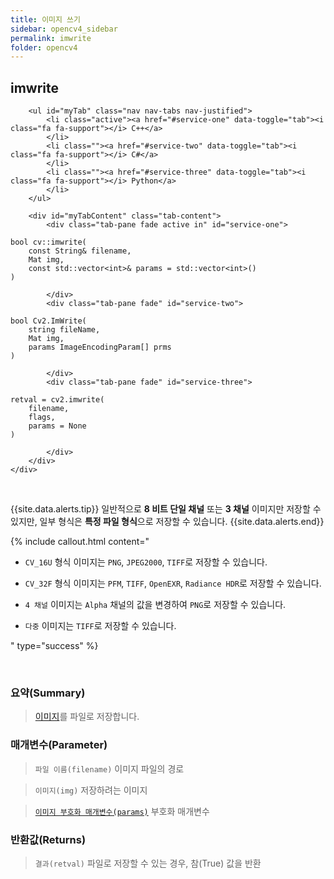 ```yaml
---
title: 이미지 쓰기
sidebar: opencv4_sidebar
permalink: imwrite
folder: opencv4
---
```


<div class="row">
    <div class="col-lg-12">
        <h2 class="page-header">imwrite</h2>
    </div>
    <div class="col-lg-12">

        <ul id="myTab" class="nav nav-tabs nav-justified">
            <li class="active"><a href="#service-one" data-toggle="tab"><i class="fa fa-support"></i> C++</a>
            </li>
            <li class=""><a href="#service-two" data-toggle="tab"><i class="fa fa-support"></i> C#</a>
            </li>
            <li class=""><a href="#service-three" data-toggle="tab"><i class="fa fa-support"></i> Python</a>
            </li>
        </ul>

        <div id="myTabContent" class="tab-content">
            <div class="tab-pane fade active in" id="service-one">
<pre class="prettyprint"><code class="language-cpp">bool cv::imwrite(
    const String& filename,
    Mat img,
    const std::vector&lt;int&gt;& params = std::vector&lt;int&gt;() 
)</code></pre>
            </div>
            <div class="tab-pane fade" id="service-two">
<pre class="prettyprint"><code class="language-cs">bool Cv2.ImWrite(
    string fileName,
    Mat img,
    params ImageEncodingParam[] prms
)</code></pre>
            </div>
            <div class="tab-pane fade" id="service-three">
<pre class="prettyprint"><code class="language-py">retval = cv2.imwrite(
    filename,
    flags,
    params = None
)</code></pre>
            </div>
        </div>
    </div>
</div>

<br>

{{site.data.alerts.tip}}
일반적으로 <b>8 비트 단일 채널</b> 또는 <b>3 채널</b> 이미지만 저장할 수 있지만, 일부 형식은 <b>특정 파일 형식</b>으로 저장할 수 있습니다.
{{site.data.alerts.end}}

{% include callout.html content="

- `CV_16U` 형식 이미지는 `PNG`, `JPEG2000`, `TIFF`로 저장할 수 있습니다.
  
- `CV_32F` 형식 이미지는 `PFM`, `TIFF`, `OpenEXR`, `Radiance HDR`로 저장할 수 있습니다.
  
- `4 채널` 이미지는 `Alpha` 채널의 값을 변경하여 `PNG`로 저장할 수 있습니다.
  
- `다중` 이미지는 `TIFF`로 저장할 수 있습니다.

" type="success" %} 

<br>

### 요약(Summary)

> [이미지](imageExt)를 파일로 저장합니다.

### 매개변수(Parameter)

> `파일 이름(filename)` 이미지 파일의 경로

> `이미지(img)` 저장하려는 이미지

> [`이미지 부호화 매개변수(params)`](imageEncodingParam) 부호화 매개변수

### 반환값(Returns)

> `결과(retval)` 파일로 저장할 수 있는 경우, 참(True) 값을 반환
